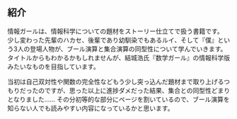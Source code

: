 ## 紹介

情報ガールは、情報科学についての題材をストーリー仕立てで扱う書籍です。
少し変わった先輩のハカセ、後輩であり幼馴染でもあるルイ、そして『僕』という3人の登場人物が、ブール演算と集合演算の同型性について学んでいきます。
タイトルからもわかるかもしれませんが、結城浩氏『数学ガール』の情報科学版みたいなものを目指しています。

当初は自己双対性や関数の完全性などもう少し突っ込んだ題材まで取り上げるつもりだったのですが、思った以上に進捗ダメだった結果、集合との同型性どまりとなりました……
その分初等的な部分にページを割いているので、ブール演算を知らない人でも読みやすい内容になっているかと思います。
